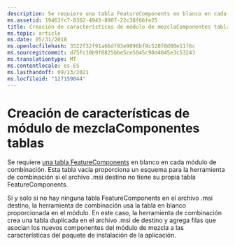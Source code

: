 ```yaml
---
description: Se requiere una tabla FeatureComponents en blanco en cada módulo de combinación. Esta tabla vacía proporciona un esquema para la herramienta de combinación si el archivo .msi destino no tiene su propia tabla FeatureComponents.
ms.assetid: 19463fc7-8362-4943-8907-22c38f66fe25
title: Creación de características de módulo de mezclaComponentes tablas
ms.topic: article
ms.date: 05/31/2018
ms.openlocfilehash: 3522f32f91a66df93e9096bf9c528f8d00e11f6c
ms.sourcegitcommit: d75fc10b9f0825bbe5ce5045c90d4045e3c53243
ms.translationtype: MT
ms.contentlocale: es-ES
ms.lasthandoff: 09/13/2021
ms.locfileid: "127159044"
---
```

# <a name="authoring-merge-module-featurecomponents-tables"></a>Creación de características de módulo de mezclaComponentes tablas

Se requiere [una tabla FeatureComponents](featurecomponents-table.md) en blanco en cada módulo de combinación. Esta tabla vacía proporciona un esquema para la herramienta de combinación si el archivo .msi destino no tiene su propia tabla FeatureComponents.

Si y solo si no hay ninguna tabla FeatureComponents en el archivo .msi destino, la herramienta de combinación usa la tabla en blanco proporcionada en el módulo. En este caso, la herramienta de combinación crea una tabla duplicada en el archivo .msi de destino y agrega filas que asocian los nuevos componentes del módulo de mezcla a las características del paquete de instalación de la aplicación.

 

 



